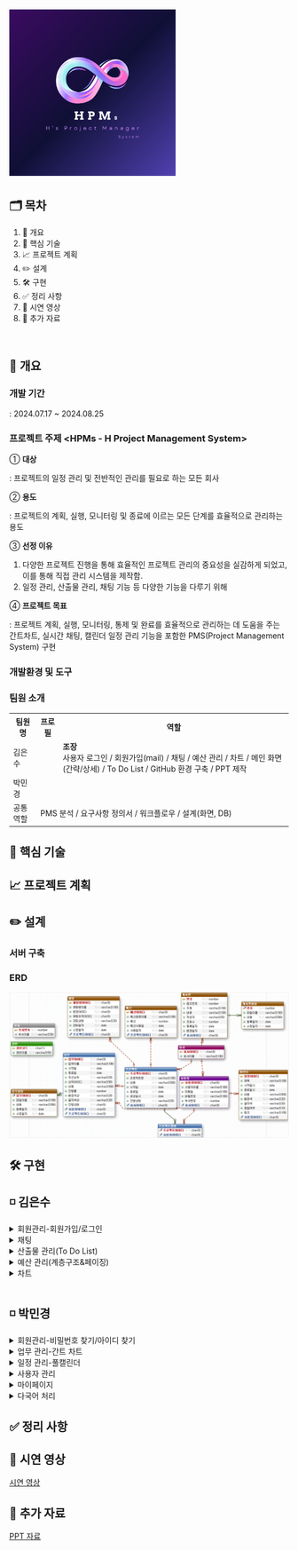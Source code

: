 # <img src="https://github.com/Eun4ria/final_project/blob/main/HPM_logo.png" style="width:300px;"/>

## 🗂️ 목차
1. 📝 개요
2. 🔧 핵심 기술
3. 📈 프로젝트 계획
4. ✏️ 설계
5. 🛠️ 구현
6. ✅ 정리 사항
7. 🎥 시연 영상
8. 📁 추가 자료
<br>

## 📝 개요

### 개발 기간
: 2024.07.17 ~ 2024.08.25
  
### 프로젝트 주제 <HPMs - H Project Management System>
  
 ① <strong>대상</strong> 
 
 : 프로젝트의 일정 관리 및 전반적인 관리를 필요로 하는 모든 회사
  
 ② <strong>용도</strong> 
 
 : 프로젝트의 계획, 실행, 모니터링 및 종료에 이르는 모든 단계를 효율적으로 관리하는 용도
  
 ③ <strong>선정 이유</strong>
    <ol>
      <li>다양한 프로젝트 진행을 통해 효율적인 프로젝트 관리의 중요성을 실감하게 되었고, 이를 통해 직접 관리 시스템을 제작함.</li>
      <li>일정 관리, 산출물 관리, 채팅 기능 등 다양한 기능을 다루기 위해</li>
    </ol>
  
 ④ <strong>프로젝트 목표</strong> 
 
 : 프로젝트 계획, 실행, 모니터링, 통제 및 완료를 효율적으로 관리하는 데 도움을 주는 간트차트, 실시간 채팅, 캘린더 일정 관리 기능을 포함한 PMS(Project Management System) 구현

### 개발환경 및 도구

### 팀원 소개
<table >
  <tr><th>팀원명</th><th>프로필</th><th>역할</th></tr>
  <tr>
    <td>김은수</td><td></td>
    <td>
      <strong>조장</strong>
      <br>
      사용자 로그인 / 회원가입(mail) / 채팅 / 예산 관리 / 차트 / 
      메인 화면(간략/상세) / To Do List / GitHub 환경 구축 / PPT 제작 
    </td>
  </tr>
  <tr><td>박민경</td><td></td><td></td></tr>
  <tr><td>공통 역할</td><td colspan="2">PMS 분석 / 요구사항 정의서 / 워크플로우 / 설계(화면, DB)</td></tr>
</table>


## 🔧 핵심 기술

## 📈 프로젝트 계획

## ✏️ 설계
### 서버 구축

### ERD
 <img src="/images/ERD.png" alt="회원가입" style="width:900px">

## 🛠️ 구현
<h2>◽ 김은수</h2>
<details>
  <summary>회원관리-회원가입/로그인</summary>
  
  <h3>1. 회원가입</h3>
  <img src="/images/회원가입.png" alt="회원가입" style="width:500px">

  <h4>◾주요 기능</h4>
  
  <h4>1) SMTP</h4>
  <p>• 회원가입 시 입력한 이메일로 자동 생성된 아이디가 전송</p>
  <img src="/images/회원가입_이메일.png" alt="이메일" style="width:500px">
  
  <h4>2) 유효성 검사</h4>
  <div>
    <p>1. 이메일 유효성 검사</p>
    (1) 형식 검증<br>
     <img src="/images/유효성_유효하지 않은 이메일.png" style="width:400px">
    <br>
    (2) 중복 검증<br>
     <img src="/images/유효성_이미 사용중.png" style="width:400px">
    <br>
  </div>
  <div>
    <p>2. 비밀번호 유효성 검사</p>
     (1) 길이 검증<br>
     <img src="/images/비번유효성_6자 이상.png" style="width:400px">
    <br>
    (2) 형식 검증 및 정규 표현식 검증<br>
     <img src="/images/비번유효성_문자,숫자,특수문자.png" style="width:400px">
      <br>
    (3) 입력 일치 검증<br>
     <img src="/images/비번유효성_비번일치.png" style="width:400px">
    <br>
    (4) 필수 입력 검증<br>
    <img src="/images/유효성_회원가입빈칸.png" style="width:400px">
  </div>
  <div style="border: 1px solid violet;">
    <h4>*최종 유효성 확인*</h4>
    <img src="/images/유효성_최종확인.png" style="width:400px">
  </div>
  <br>
<h3> 2. 로그인</h3>
  <p>• 회원가입에 입력한 비밀번호와 이메일을 통해 받은 아이디를 이용</p>
  <img src="https://github.com/user-attachments/assets/8d6e7946-b4b8-4a03-a4f9-1c8ec91446c5" alt="로그인" style="width:400px">
<br>
    <h4><유효성 검사></h4>
    (1) 필수 입력 검증<br>
       <img src="/images/유효성_코드_로그인빈칸.png" style="width:500px">
    <br>
    (2) 존재 여부 검증<br>
      <img src="/images/유효성_로그인.png" style="width:400px">
      <br>
  <h4>*로그인 성공*</h4>
    <img src="/images/로그인 성공.png" style="width:400px">
  <br>
</details>
<details>
  <summary>채팅</summary>
  <strong>주요기능</strong>
  <div>
    1. 웹소켓(WebSocket) : 웹 브라우저와 서버 간의 양방향 통신을 실시간으로 가능하게 하는 프로토콜<br>
    2. 로컬스토리지(localstrorage) : 웹 브라우저에서 데이터를 클라이언트 측에 영구적으로 저장할 수 있게 해주는 저장소
  </div>
  <ul>
    <li>채팅 화면</li>
    <p>1) '로그인한 사용자 / 선택한 프로젝트'에 대한 채팅 리스트 화면 확인 가능.</p>
     <img src="https://github.com/user-attachments/assets/d8c0bc1e-8069-4f82-a0b7-c3a8f4aad9b4" style="width:700px">
    <p>2) 팀원 선택시 기존 채팅방 존재 여부에 따라 생성 및 선택이 이루어지고 생성 시 채팅 리스트에 추가</p>
     <img src="https://github.com/user-attachments/assets/414238ba-bb8e-4632-822f-a92b6e67a010" style="width:700px">
    <li>웹소켓</li>
     <img src="https://github.com/user-attachments/assets/6c812dea-fe82-4857-aa42-1e79ca874474" style="width:700px">
    <li>그 외</li>
    <ol>
      <li>다른 채팅방 간의 대화 내용 구분</li>
      <img src="https://github.com/user-attachments/assets/9d08d01c-8d79-4eab-913b-a5e2986bc068" style="width:700px">
      <li>채팅 뒤로 가기(로컬 스토리지 유지)</li>
      <img src="https://github.com/user-attachments/assets/b2a162a9-fd29-4eb6-a2ec-9ea5a6045f85" style="width:700px">
      <li>채팅 나가기(로컬 스토리지 삭제)</li>
       <img src="https://github.com/user-attachments/assets/07f0aa6c-ceab-4bc1-8332-0cc273e583b7" style="width:700px">
    </ol>
  </ul>
</details>
<details>
  <summary>산출물 관리(To Do List)</summary>
  <p>여기에 토글로 숨길 내용이 들어갑니다. 이 내용은 '섹션 제목'을 클릭하면 표시됩니다.</p>
  <ul>
    <li>목록 항목 1</li>
    <li>목록 항목 2</li>
  </ul>
</details>
<details>
  <summary>예산 관리(계층구조&페이징)</summary>
  <h3><주요 기능></h3>
    <h3>1) 계층구조</h3>
    <p>: 예산 등록 시 최상위 or 상위/하위 요소를 지정하며, 상위 요소에 따라 하위 요소가 들여쓰기로 구분</p>
    (1) 요소 지정 <br>
    <img src="https://github.com/user-attachments/assets/660d9db7-73eb-434a-9017-99086082738d" style="width:700px"> <br><br>
    (2) 들여쓰기 확인 <br>
    <img src="https://github.com/user-attachments/assets/adf1e042-0c75-4c30-873d-282e8a555e04" style="width:700px"><br><br>
    <h3>2) 페이징</h3>
    <p>데이터를 7개씩 분할하여 한 화면에 표시하고, 사용자가 쉽게 탐색할 수 있도록 이전/다음 버튼을 제공</p>
    <img src="https://github.com/user-attachments/assets/59ce7acd-8dc0-44e8-a8f7-44f451ccdf4f" style="width:700px"><br><br>
</details>
<details>
  <summary>차트</summary>
  <p>: 예산 상위요소 카테고리를 차트에 적용</p>
  <img src="https://github.com/user-attachments/assets/ab8f5c43-d523-40ec-85e9-2e64ef54fa10" style="width:700px">
  <img src="https://github.com/user-attachments/assets/29adb42b-2416-4d37-8a42-053c2bc38e93" style="width:700px"> 
</details>

<br>

<h2>◽ 박민경</h2>
    <details>
      <summary>회원관리-비밀번호 찾기/아이디 찾기</summary>      
      <h3>1. 비밀번호 찾기</h3>
      <img src="https://github.com/user-attachments/assets/d8b8fff8-457f-4a5f-b0fd-e30039b6478b" alt="비밀번호 찾기 초기화면" style="width:500px">
      <ul>
        <li>필수 입력 검증</li>
        <img src="https://github.com/user-attachments/assets/650417ed-50b0-4408-a517-599202157d0e" alt="필수 입력 검증" style="width:500px">
        <li>이메일 형식 검증</li>
        <img src="https://github.com/user-attachments/assets/ae73ae5c-c8f6-464b-bba0-8e26bd6623ac" alt="이메일 형식 검증" style="width:500px">
        <li>데이터 유효성 검증</li>
        <img src="https://github.com/user-attachments/assets/e4830037-ea5e-4a3a-a7e6-655943819105" alt="데이터 유효성 검증" style="width:500px">
        <h4>임시 비밀번호 메일 발송</h4>
        <p>유효한 사용자 정보 입력하였을 경우 임시 비밀번호 생성 및 SMTP를 이용한 임시 비밀번호 메일 발송</p>
        <img src="https://github.com/user-attachments/assets/541a633a-b34f-4d86-8444-9121fe9ad7fb" alt="임시 비밀번호 확인" style="width:900px">
      </ul>
      <h3>2. 아이디 찾기</h3>
      <img src="https://github.com/user-attachments/assets/542563bd-8881-4e28-9cf3-1acf5c877ab1" alt="아이디 찾기 초기화면" style="width:500px">
      <ul>
        <li>필수 입력 검증</li>
        <img src="https://github.com/user-attachments/assets/2d2576e2-fe27-4206-a49e-4c02e87faf23" alt="필수 입력 검증" style="width:500px">
        <li>이메일 형식 검증</li>
        <img src="https://github.com/user-attachments/assets/aaedf903-75c1-4ed0-9c09-aa111a1398eb" alt="이메일 형식 검증" style="width:500px">
        <li>데이터 유효성 검증</li>
        <img src="https://github.com/user-attachments/assets/3a2e6f57-531f-4f7c-844e-a545188fecba" alt="데이터 유효성 검증" style="width:500px">
        <h4>아이디 찾기 결과</h4>
        <p>유효한 사용자 정보를 입력하였을 경우 ID 확인</p>
        <img src="https://github.com/user-attachments/assets/b6453a0d-8b50-43c2-b34e-904e84ea49a6" alt="아이디 확인" style="width:500px">
      </ul>
    </details>
    <details>
      <summary>업무 관리-간트 차트</summary>
      <p>해당 프로젝트의 전체 업무를 관리합니다.</p>
      <img src="https://github.com/user-attachments/assets/04c67b82-6104-4bdd-9eb2-186a5d36137f" alt="간트 차트" style="width:900px">
      <img src="https://github.com/user-attachments/assets/e0928897-4556-48b5-afe3-cff683fac100" alt="간트 조회 코드" style="width:500px">
      <br><br>
      <ul>
        <li>업무 생성(PM권한)</li>
        <img src="https://github.com/user-attachments/assets/ff750939-6fb2-4ba6-9262-28c6a58350f9" alt="업무 생성 버튼" style="width:500px">
        <p>➕버튼 클릭 시 생성 팝업창이 열립니다. 업무 정보를 입력/선택 후 저장 버튼 클릭 시 생성됩니다.</p>
        <p>(업무할당자 selectbox에는 해당 프로젝트의 팀원목록이 출력됩니다.)</p>
        <img src="https://github.com/user-attachments/assets/97d13416-446c-44d2-b4bc-9b1422350a4a" alt="생성 팝업" style="width:400px">
        <li>업무 수정(PM권한)</li> 
        <p>직접 입력하여 업무를 수정합니다.</p>
        <img src="https://github.com/user-attachments/assets/d499e3bb-f91a-4d83-9a83-058ee0f536a7" alt="간트 입력 수정" style="width:600px">
        <br><br>
        <p>드래그 앤 드랍/리사이즈하여 업무 기간을 수정합니다.</p>
        <img src="https://github.com/user-attachments/assets/07f69606-c393-4539-bd75-90c3007322b7" alt="간트 기간 수정" style="width:500px">
        <li>업무 삭제(PM권한)</li>
        <p>삭제 버튼 클릭 시 업무가 삭제됩니다.</p>
        <img src="https://github.com/user-attachments/assets/cd44f524-2312-40bf-98c9-aed06a787d2c" alt="간트 업무 삭제" style="width:600px">
      </ul>
    </details>
    <details>
      <summary>일정 관리-풀캘린더</summary>
      <p>개인/팀/프로젝트 일정을 관리합니다.</p>
      <img src="https://github.com/user-attachments/assets/deebe551-b1a8-4dfb-8dfd-16fa4cd37739" alt="풀캘린더 초기화면" style="width:900px">
      <br><br>
      <p>선택한 보기방식(상단 체크박스)에 따라 일정 확인이 가능합니다.</p>
      <img src="https://github.com/user-attachments/assets/630f768f-6550-40ef-84c3-da3540f9191a" alt="풀캘린더 보기방식 체크" style="width:900px">
      <ul>
        <li>일정 등록(개인/팀 일정)</li>
        <p>개인 일정 : 본인 - 확인/수정/삭제</p>
        <p>팀 일정 : 팀원 - 확인, 작성자 - 수정/삭제</p>
        <p>작성자, 팀 아이디(팀 일정 선택 시)는 세션값으로 자동입력됩니다.</p>
        <img src="https://github.com/user-attachments/assets/1ca06b55-5ad0-4218-9990-8c3af2d2bf45" alt="팀 일정 등록" style="width:900px">
        <li>일정 상세</li>
        <p>일정바 클릭 시 팝업창에 표시됩니다.</p>
        <img src="https://github.com/user-attachments/assets/2938aeae-47fb-4386-93b2-af05f35703ba" alt="일정 상세" style="width:400px">
        <li>일정 수정</li>
        <p>수정/삭제 가능한 일정의 경우 아래 버튼이 활성화됩니다.</p>
        <img src="https://github.com/user-attachments/assets/6060e066-137e-4770-9998-09f9ba457842" alt="수정/삭제 버튼" style="width:600px">
        <br><br>
        <p>직접 입력, 드래그 앤 드랍, 리사이즈하여 일정을 수정합니다.</p>
        <img src="https://github.com/user-attachments/assets/58dc5847-134a-4a60-a474-6387e7427f41" alt="일정 수정" style="width:900px">
        <li>일정 삭제</li>
        <p>삭제 버튼 클릭 시 일정이 삭제됩니다.</p>
        <img src="https://github.com/user-attachments/assets/b8508369-80b6-40e9-b502-6ca1c97c7233" alt="일정 삭제제" style="width:600px">
      </ul>
    </details>
    <details>
      <summary>사용자 관리</summary>
      <p>전체 사용자를 관리합니다(PM권한)</p>
      <ul>
        <li>사용자 검색 및 조회</li>
        <p>전체 사용자 리스트를 출력합니다.</p>
        <img src="https://github.com/user-attachments/assets/a427efb7-e4f1-4b91-bbf6-9e5c102a633e" alt="사용자 리스트" style="width:1000px"/>
        <p>검색어 입력 시, 검색어가 포함된 사용자가 출력됩니다.</p>
        <img src="https://github.com/user-attachments/assets/bd02d0ca-49a4-492a-944d-d64dc41520b7" alt="사용자 검색" style="width:500px"/>
        <li>사용자 목록 페이징</li>
        <p>페이지 버튼 클릭 시 해당 페이지의 사용자 리스트가 출력됩니다.</p>
        <img src="https://github.com/user-attachments/assets/e0369f6f-f76a-4a1e-9538-3224503f8804" alt="사용자 페이징" style="width:500px"/>
        <li>사용자 상세정보</li>
        <p>사용자 클릭 시, 사용자 정보가 팝업창에 표시됩니다.</p>
        <img src="https://github.com/user-attachments/assets/d72736f0-53a0-45f3-8c8b-bb1fab6c43d6" alt="사용자 상세" style="width:500px"/>
        <li>사용자 정보 수정</li>
        <p>수정할 정보 입력/선택 후 수정버튼 클릭 시 수정됩니다.(활성화된 필드만 수정 가능)</p>
        <img src="https://github.com/user-attachments/assets/94e5e5ad-3c64-49b0-bbb3-0ba6c427c3cb" alt="사용자 정보 수정" style="width:900px"/>
        <li>사용자 삭제(탈퇴)</li>
        <p>삭제버튼 클릭 시 해당 사용자가 삭제(탈퇴)처리됩니다.</p>
        <img src="https://github.com/user-attachments/assets/5bbd2910-d067-4f63-9f63-5f6e772999ed" alt="사용자 삭제" style="width:700px"/>
      </ul>
    </details>
    <details>
      <summary>마이페이지</summary>
      <p>프로필 정보를 관리합니다.</p>
      <img src="https://github.com/user-attachments/assets/67a09578-5188-4599-91af-8941391f2c33" alt="프로필" style="width:900px"/>
      <ul>
        <li>프로필 수정(이미지 업로드, 정보 수정)</li>
        <p>업로드할 이미지 파일을 선택하고, 수정할 정보 입력 후 변경버튼 클릭 시 프로필 정보를 변경합니다.(활성화된 필드만 수정 가능)</p>
        <img src="https://github.com/user-attachments/assets/e50e5229-8aaf-4458-95c4-8cd3a6313b28" alt="프로필" style="width:900px"/>
        <li>프로젝트 목록</li>
        <p>진행중인 프로젝트, 완료된 프로젝트를 확인하고, 클릭 시 해당 프로젝트의 대시보드로 이동합니다.</p>
        <img src="https://github.com/user-attachments/assets/c2c63464-9f82-4411-9370-7d04f8866a4e" alt="프로필 프로젝트 목록" style="width:600px"/>
      </ul>
    </details>
    <details>
      <summary>다국어 처리</summary>
      <p>영어, 한국어, 페르시안어로 언어 변경이 가능합니다.</p>
      <p>기본 언어-영어</p>
      <img src="https://github.com/user-attachments/assets/d5fd980d-cb02-448d-824d-ccf32b9ab930" alt="프로필 프로젝트 목록" style="width:600px"/>
    </details>


## ✅ 정리 사항

## 🎥 시연 영상
[시연 영상](https://drive.google.com/file/d/1wTjkPlC-iC6x0MTefSSsiEB60frAyYDn/view?usp=sharing)

## 📁 추가 자료
<a href="https://www.canva.com/design/DAGK8Pmysik/VNLzYHXvjJOISPXzsI6rUw/edit?utm_content=DAGK8Pmysik&utm_campaign=designshare&utm_medium=link2&utm_source=sharebutton" target="_blank">PPT 자료</a>
